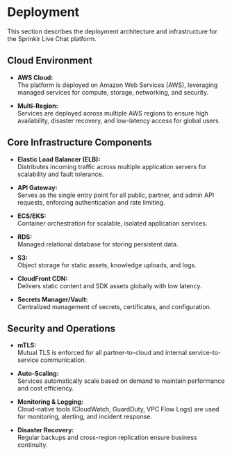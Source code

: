 # Deployment

This section describes the deployment architecture and infrastructure for the Sprinklr Live Chat platform.

## Cloud Environment

- **AWS Cloud:**  
  The platform is deployed on Amazon Web Services (AWS), leveraging managed services for compute, storage, networking, and security.

- **Multi-Region:**  
  Services are deployed across multiple AWS regions to ensure high availability, disaster recovery, and low-latency access for global users.

## Core Infrastructure Components

- **Elastic Load Balancer (ELB):**  
  Distributes incoming traffic across multiple application servers for scalability and fault tolerance.

- **API Gateway:**  
  Serves as the single entry point for all public, partner, and admin API requests, enforcing authentication and rate limiting.

- **ECS/EKS:**  
  Container orchestration for scalable, isolated application services.

- **RDS:**  
  Managed relational database for storing persistent data.

- **S3:**  
  Object storage for static assets, knowledge uploads, and logs.

- **CloudFront CDN:**  
  Delivers static content and SDK assets globally with low latency.

- **Secrets Manager/Vault:**  
  Centralized management of secrets, certificates, and configuration.

## Security and Operations

- **mTLS:**  
  Mutual TLS is enforced for all partner-to-cloud and internal service-to-service communication.

- **Auto-Scaling:**  
  Services automatically scale based on demand to maintain performance and cost efficiency.

- **Monitoring & Logging:**  
  Cloud-native tools (CloudWatch, GuardDuty, VPC Flow Logs) are used for monitoring, alerting, and incident response.

- **Disaster Recovery:**  
  Regular backups and cross-region replication ensure business continuity.
